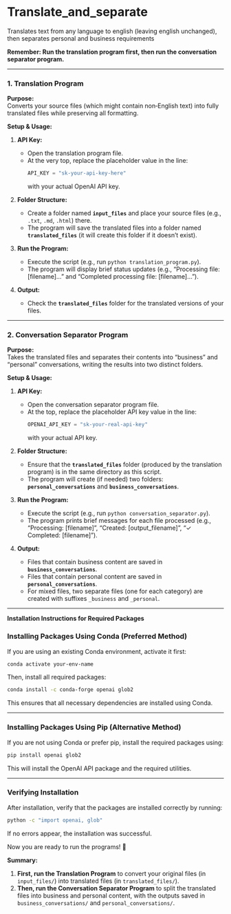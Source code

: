 # Translate_and_separate
Translates text from any language to english (leaving english unchanged), then separates personal and business requirements

**Remember: Run the translation program first, then run the conversation separator program.**

---

### **1. Translation Program**

**Purpose:**  
Converts your source files (which might contain non‑English text) into fully translated files while preserving all formatting.

**Setup & Usage:**

1. **API Key:**  
   - Open the translation program file.  
   - At the very top, replace the placeholder value in the line:  
     ```python
     API_KEY = "sk-your-api-key-here"
     ```  
     with your actual OpenAI API key.

2. **Folder Structure:**  
   - Create a folder named **`input_files`** and place your source files (e.g., `.txt`, `.md`, `.html`) there.  
   - The program will save the translated files into a folder named **`translated_files`** (it will create this folder if it doesn’t exist).

3. **Run the Program:**  
   - Execute the script (e.g., run `python translation_program.py`).  
   - The program will display brief status updates (e.g., “Processing file: [filename]…” and “Completed processing file: [filename]…”).

4. **Output:**  
   - Check the **`translated_files`** folder for the translated versions of your files.

---

### **2. Conversation Separator Program**

**Purpose:**  
Takes the translated files and separates their contents into “business” and “personal” conversations, writing the results into two distinct folders.

**Setup & Usage:**

1. **API Key:**  
   - Open the conversation separator program file.  
   - At the top, replace the placeholder API key value in the line:  
     ```python
     OPENAI_API_KEY = "sk-your-real-api-key"
     ```  
     with your actual API key.

2. **Folder Structure:**  
   - Ensure that the **`translated_files`** folder (produced by the translation program) is in the same directory as this script.  
   - The program will create (if needed) two folders: **`personal_conversations`** and **`business_conversations`**.

3. **Run the Program:**  
   - Execute the script (e.g., run `python conversation_separator.py`).  
   - The program prints brief messages for each file processed (e.g., “Processing: [filename]”, “Created: [output_filename]”, “✓ Completed: [filename]”).

4. **Output:**  
   - Files that contain business content are saved in **`business_conversations`**.  
   - Files that contain personal content are saved in **`personal_conversations`**.  
   - For mixed files, two separate files (one for each category) are created with suffixes `_business` and `_personal`.

---


**Installation Instructions for Required Packages**

### **Installing Packages Using Conda (Preferred Method)**

If you are using an existing Conda environment, activate it first:
```bash
conda activate your-env-name
```
Then, install all required packages:
```bash
conda install -c conda-forge openai glob2
```
This ensures that all necessary dependencies are installed using Conda.

---

### **Installing Packages Using Pip (Alternative Method)**

If you are not using Conda or prefer pip, install the required packages using:
```bash
pip install openai glob2
```
This will install the OpenAI API package and the required utilities.

---

### **Verifying Installation**
After installation, verify that the packages are installed correctly by running:
```bash
python -c "import openai, glob"
```
If no errors appear, the installation was successful.

Now you are ready to run the programs! 🚀



**Summary:**  
1. **First, run the Translation Program** to convert your original files (in `input_files/`) into translated files (in `translated_files/`).  
2. **Then, run the Conversation Separator Program** to split the translated files into business and personal content, with the outputs saved in `business_conversations/` and `personal_conversations/`.
